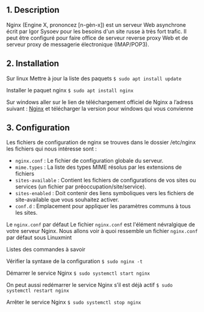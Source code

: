 ## 1. Description
Nginx (Engine X, prononcez [n-gèn-x]) est un serveur Web asynchrone écrit par Igor Sysoev pour les
besoins d'un site russe à très fort trafic. Il peut être configuré pour faire office de serveur reverse proxy
Web et de serveur proxy de messagerie électronique (IMAP/POP3).

## 2. Installation
Sur linux
Mettre à jour la liste des paquets
```$ sudo apt install update```

Installer le paquet nginx
```$ sudo apt install nginx```

Sur windows
aller sur le lien de téléchargement officiel de
Nginx a l’adress suivant :
[Nginx](https://www.nginx.org/en/download.html/)
et télécharger la version pour windows qui
vous convienne

## 3. Configuration
Les fichiers de configuration de nginx se trouves dans le dossier /etc/nginx
les fichiers qui nous intéresse sont :
- ```nginx.conf``` : Le fichier de configuration globale du serveur.
- ```mime.types``` : La liste des types MIME résolus par les extensions de fichiers
- ```sites-available``` : Contient les fichiers de configurations de vos sites ou services (un fichier par
préoccupation/site/service).
- ```sites-enabled``` : Doit contenir des liens symboliques vers les fichiers de site-available que vous
souhaitez activer.
- ```conf.d``` : Emplacement pour appliquer les paramètres communs à tous les sites.

Le ```nginx.conf``` par défaut
Le fichier ```nginx.conf``` est l'élément névralgique de votre serveur Nginx. Nous allons voir à quoi
ressemble un fichier ```nginx.conf``` par défaut sous Linuxmint

Listes des commandes à savoir

Vérifier la syntaxe de la configuration
```$ sudo nginx -t```

Démarrer le service Nginx
```$ sudo systemctl start nginx```

On peut aussi redémarrer le service Nginx s’il est déjà actif
```$ sudo systemctl restart nginx```

Arrêter le service Nginx
```$ sudo systemctl stop nginx```